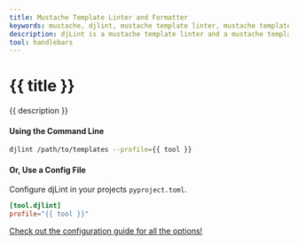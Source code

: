 ```yaml
---
title: Mustache Template Linter and Formatter
keywords: mustache, djlint, mustache template linter, mustache template formatter, format mustache templates
description: djLint is a mustache template linter and a mustache template formatter! Take advantage of the pre-build profile when linting and formatting your templates with djLint.
tool: handlebars
---
```



# {{ title }}

{{ description }}

#### Using the Command Line

```bash
djlint /path/to/templates --profile={{ tool }}
```

#### Or, Use a Config File

Configure djLint in your projects ``pyproject.toml``.

```toml
[tool.djlint]
profile="{{ tool }}"
```

<div class="box notification is-info is-light">
    <span class="icon is-large"><i class="fas fa-2x fa-arrow-circle-right"></i></span><div class="my-auto ml-3 is-inline-block"><a href="/docs/configuration/">Check out the configuration guide for all the options!</a></div>
</div>